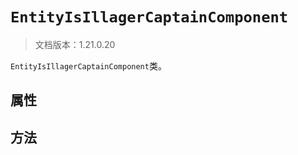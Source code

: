 # `EntityIsIllagerCaptainComponent`

> 文档版本：1.21.0.20

`EntityIsIllagerCaptainComponent`类。

## 属性

## 方法
